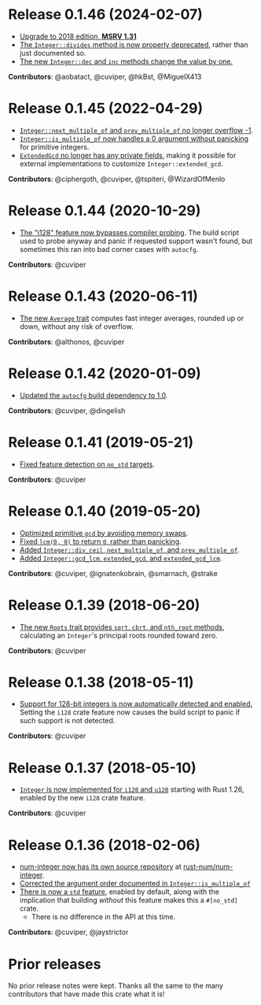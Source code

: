 # Release 0.1.46 (2024-02-07)

- [Upgrade to 2018 edition, **MSRV 1.31**][51]
- [The `Integer::divides` method is now properly deprecated][42],
  rather than just documented so.
- [The new `Integer::dec` and `inc` methods change the value by one.][53]

**Contributors**: @aobatact, @cuviper, @hkBst, @MiguelX413

[42]: https://github.com/rust-num/num-integer/pull/42
[51]: https://github.com/rust-num/num-integer/pull/51
[53]: https://github.com/rust-num/num-integer/pull/53

# Release 0.1.45 (2022-04-29)

- [`Integer::next_multiple_of` and `prev_multiple_of` no longer overflow -1][45].
- [`Integer::is_multiple_of` now handles a 0 argument without panicking][47]
  for primitive integers.
- [`ExtendedGcd` no longer has any private fields][46], making it possible for
  external implementations to customize `Integer::extended_gcd`.

**Contributors**: @ciphergoth, @cuviper, @tspiteri, @WizardOfMenlo

[45]: https://github.com/rust-num/num-integer/pull/45
[46]: https://github.com/rust-num/num-integer/pull/46
[47]: https://github.com/rust-num/num-integer/pull/47

# Release 0.1.44 (2020-10-29)

- [The "i128" feature now bypasses compiler probing][35]. The build script
  used to probe anyway and panic if requested support wasn't found, but
  sometimes this ran into bad corner cases with `autocfg`.

**Contributors**: @cuviper

[35]: https://github.com/rust-num/num-integer/pull/35

# Release 0.1.43 (2020-06-11)

- [The new `Average` trait][31] computes fast integer averages, rounded up or
  down, without any risk of overflow.

**Contributors**: @althonos, @cuviper

[31]: https://github.com/rust-num/num-integer/pull/31

# Release 0.1.42 (2020-01-09)

- [Updated the `autocfg` build dependency to 1.0][29].

**Contributors**: @cuviper, @dingelish

[29]: https://github.com/rust-num/num-integer/pull/29

# Release 0.1.41 (2019-05-21)

- [Fixed feature detection on `no_std` targets][25].

**Contributors**: @cuviper

[25]: https://github.com/rust-num/num-integer/pull/25

# Release 0.1.40 (2019-05-20)

- [Optimized primitive `gcd` by avoiding memory swaps][11].
- [Fixed `lcm(0, 0)` to return `0`, rather than panicking][18].
- [Added `Integer::div_ceil`, `next_multiple_of`, and `prev_multiple_of`][16].
- [Added `Integer::gcd_lcm`, `extended_gcd`, and `extended_gcd_lcm`][19].

**Contributors**: @cuviper, @ignatenkobrain, @smarnach, @strake

[11]: https://github.com/rust-num/num-integer/pull/11
[16]: https://github.com/rust-num/num-integer/pull/16
[18]: https://github.com/rust-num/num-integer/pull/18
[19]: https://github.com/rust-num/num-integer/pull/19

# Release 0.1.39 (2018-06-20)

- [The new `Roots` trait provides `sqrt`, `cbrt`, and `nth_root` methods][9],
  calculating an `Integer`'s principal roots rounded toward zero.

**Contributors**: @cuviper

[9]: https://github.com/rust-num/num-integer/pull/9

# Release 0.1.38 (2018-05-11)

- [Support for 128-bit integers is now automatically detected and enabled.][8]
  Setting the `i128` crate feature now causes the build script to panic if such
  support is not detected.

**Contributors**: @cuviper

[8]: https://github.com/rust-num/num-integer/pull/8

# Release 0.1.37 (2018-05-10)

- [`Integer` is now implemented for `i128` and `u128`][7] starting with Rust
  1.26, enabled by the new `i128` crate feature.

**Contributors**: @cuviper

[7]: https://github.com/rust-num/num-integer/pull/7

# Release 0.1.36 (2018-02-06)

- [num-integer now has its own source repository][num-356] at [rust-num/num-integer][home].
- [Corrected the argument order documented in `Integer::is_multiple_of`][1]
- [There is now a `std` feature][5], enabled by default, along with the implication
  that building _without_ this feature makes this a `#[no_std]` crate.
  - There is no difference in the API at this time.

**Contributors**: @cuviper, @jaystrictor

[home]: https://github.com/rust-num/num-integer
[num-356]: https://github.com/rust-num/num/pull/356
[1]: https://github.com/rust-num/num-integer/pull/1
[5]: https://github.com/rust-num/num-integer/pull/5

# Prior releases

No prior release notes were kept. Thanks all the same to the many
contributors that have made this crate what it is!
